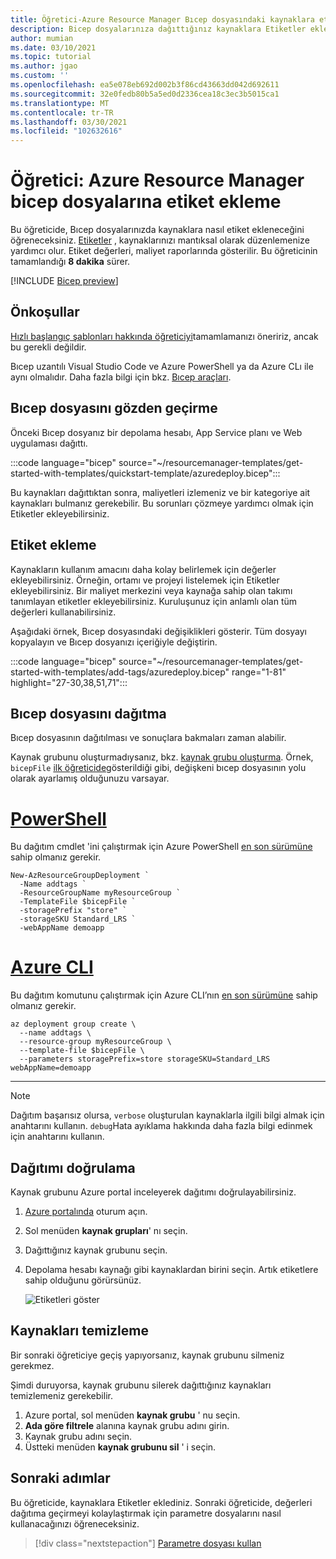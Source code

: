 ```yaml
---
title: Öğretici-Azure Resource Manager Bıcep dosyasındaki kaynaklara etiket ekleme
description: Bicep dosyalarınıza dağıttığınız kaynaklara Etiketler ekleyin. Etiketler, kaynakları mantıksal olarak düzenlemenizi sağlar.
author: mumian
ms.date: 03/10/2021
ms.topic: tutorial
ms.author: jgao
ms.custom: ''
ms.openlocfilehash: ea5e078eb692d002b3f86cd43663dd042d692611
ms.sourcegitcommit: 32e0fedb80b5a5ed0d2336cea18c3ec3b5015ca1
ms.translationtype: MT
ms.contentlocale: tr-TR
ms.lasthandoff: 03/30/2021
ms.locfileid: "102632616"
---
```

# <a name="tutorial-add-tags-in-azure-resource-manager-bicep-files"></a>Öğretici: Azure Resource Manager bicep dosyalarına etiket ekleme

Bu öğreticide, Bıcep dosyalarınızda kaynaklara nasıl etiket ekleneceğini öğreneceksiniz. [Etiketler](../management/tag-resources.md) , kaynaklarınızı mantıksal olarak düzenlemenize yardımcı olur. Etiket değerleri, maliyet raporlarında gösterilir. Bu öğreticinin tamamlandığı **8 dakika** sürer.

[!INCLUDE [Bicep preview](../../../includes/resource-manager-bicep-preview.md)]

## <a name="prerequisites"></a>Önkoşullar

[Hızlı başlangıç şablonları hakkında öğreticiyi](bicep-tutorial-quickstart-template.md)tamamlamanızı öneririz, ancak bu gerekli değildir.

Bıcep uzantılı Visual Studio Code ve Azure PowerShell ya da Azure CLı ile aynı olmalıdır. Daha fazla bilgi için bkz. [Bıcep araçları](bicep-tutorial-create-first-bicep.md#get-tools).

## <a name="review-bicep-file"></a>Bıcep dosyasını gözden geçirme

Önceki Bıcep dosyanız bir depolama hesabı, App Service planı ve Web uygulaması dağıttı.

:::code language="bicep" source="~/resourcemanager-templates/get-started-with-templates/quickstart-template/azuredeploy.bicep":::

Bu kaynakları dağıttıktan sonra, maliyetleri izlemeniz ve bir kategoriye ait kaynakları bulmanız gerekebilir. Bu sorunları çözmeye yardımcı olmak için Etiketler ekleyebilirsiniz.

## <a name="add-tags"></a>Etiket ekleme

Kaynakların kullanım amacını daha kolay belirlemek için değerler ekleyebilirsiniz. Örneğin, ortamı ve projeyi listelemek için Etiketler ekleyebilirsiniz. Bir maliyet merkezini veya kaynağa sahip olan takımı tanımlayan etiketler ekleyebilirsiniz. Kuruluşunuz için anlamlı olan tüm değerleri kullanabilirsiniz.

Aşağıdaki örnek, Bıcep dosyasındaki değişiklikleri gösterir. Tüm dosyayı kopyalayın ve Bıcep dosyanızı içeriğiyle değiştirin.

:::code language="bicep" source="~/resourcemanager-templates/get-started-with-templates/add-tags/azuredeploy.bicep" range="1-81" highlight="27-30,38,51,71":::

## <a name="deploy-bicep-file"></a>Bıcep dosyasını dağıtma

Bıcep dosyasının dağıtılması ve sonuçlara bakmaları zaman alabilir.

Kaynak grubunu oluşturmadıysanız, bkz. [kaynak grubu oluşturma](bicep-tutorial-create-first-bicep.md#create-resource-group). Örnek, `bicepFile` [ilk öğreticide](bicep-tutorial-create-first-bicep.md#deploy-bicep-file)gösterildiği gibi, değişkeni bıcep dosyasının yolu olarak ayarlamış olduğunuzu varsayar.

# <a name="powershell"></a>[PowerShell](#tab/azure-powershell)

Bu dağıtım cmdlet 'ini çalıştırmak için Azure PowerShell [en son sürümüne](/powershell/azure/install-az-ps) sahip olmanız gerekir.

```azurepowershell
New-AzResourceGroupDeployment `
  -Name addtags `
  -ResourceGroupName myResourceGroup `
  -TemplateFile $bicepFile `
  -storagePrefix "store" `
  -storageSKU Standard_LRS `
  -webAppName demoapp
```

# <a name="azure-cli"></a>[Azure CLI](#tab/azure-cli)

Bu dağıtım komutunu çalıştırmak için Azure CLI’nın [en son sürümüne](/cli/azure/install-azure-cli) sahip olmanız gerekir.

```azurecli
az deployment group create \
  --name addtags \
  --resource-group myResourceGroup \
  --template-file $bicepFile \
  --parameters storagePrefix=store storageSKU=Standard_LRS webAppName=demoapp
```

---

> [!NOTE]
> Dağıtım başarısız olursa, `verbose` oluşturulan kaynaklarla ilgili bilgi almak için anahtarını kullanın. `debug`Hata ayıklama hakkında daha fazla bilgi edinmek için anahtarını kullanın.

## <a name="verify-deployment"></a>Dağıtımı doğrulama

Kaynak grubunu Azure portal inceleyerek dağıtımı doğrulayabilirsiniz.

1. [Azure portalında](https://portal.azure.com) oturum açın.
1. Sol menüden **kaynak grupları**' nı seçin.
1. Dağıttığınız kaynak grubunu seçin.
1. Depolama hesabı kaynağı gibi kaynaklardan birini seçin. Artık etiketlere sahip olduğunu görürsünüz.

   ![Etiketleri göster](./media/bicep-tutorial-add-tags/show-tags.png)

## <a name="clean-up-resources"></a>Kaynakları temizleme

Bir sonraki öğreticiye geçiş yapıyorsanız, kaynak grubunu silmeniz gerekmez.

Şimdi duruyorsa, kaynak grubunu silerek dağıttığınız kaynakları temizlemeniz gerekebilir.

1. Azure portal, sol menüden **kaynak grubu** ' nu seçin.
2. **Ada göre filtrele** alanına kaynak grubu adını girin.
3. Kaynak grubu adını seçin.
4. Üstteki menüden **kaynak grubunu sil** ' i seçin.

## <a name="next-steps"></a>Sonraki adımlar

Bu öğreticide, kaynaklara Etiketler eklediniz. Sonraki öğreticide, değerleri dağıtıma geçirmeyi kolaylaştırmak için parametre dosyalarını nasıl kullanacağınızı öğreneceksiniz.

> [!div class="nextstepaction"]
> [Parametre dosyası kullan](bicep-tutorial-use-parameter-file.md)
